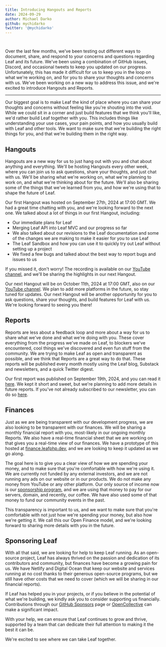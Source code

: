 ```yaml
---
title: Introducing Hangouts and Reports
date: 2024-09-29
author: Michael Darko
github: mychidarko
twitter: '@mychidarko'
---
```



<img src="https://github.com/user-attachments/assets/603f2a66-73e7-47bc-9f71-7c59993c2b98" style="border-radius: 8px; margin-bottom: 15px;" alt="" />

<p>
Over the last few months, we've been testing out different ways to document, share, and respond to your concerns and questions regarding Leaf and its future. We've been using a combination of GitHub issues, Discord, and occasional tweets to keep you updated on our progress. Unfortunately, this has made it difficult for us to keep you in the loop on what we're working on, and for you to share your thoughts and concerns with us. We've been working on a new way to address this issue, and we're excited to introduce Hangouts and Reports.
</p>

---

Our biggest goal is to make Leaf the kind of place where you can share your thoughts and concerns without feeling like you're shouting into the void. While we could sit in a corner and just build features that we think you'll like, we'd rather build Leaf together with you. This includes things like understanding your use cases, your pain points, and how you usually build with Leaf and other tools. We want to make sure that we're building the right things for you, and that we're building them in the right way.

## Hangouts

Hangouts are a new way for us to just hang out with you and chat about anything and everything. We'll be hosting Hangouts every other week, where you can join us to ask questions, share your thoughts, and just chat with us. We'll be sharing what we're working on, what we're planning to work on, and what we're thinking about for the future. We'll also be sharing some of the things that we've learned from you, and how we're using that to shape the future of Leaf.

Our first Hangout was hosted on September 27th, 2024 at 17:00 GMT. We had a great time chatting with you, and we're looking forward to the next one. We talked about a lot of things in our first Hangout, including:

- Our immediate plans for Leaf
- Merging Leaf API into Leaf MVC and our progress so far
- We also talked about our revisions to the Leaf documentation and some of the changes we are making to make it easier for you to use Leaf
- The Leaf Sandbox and how you can use it to quickly try out Leaf without setting up a project
- We fixed a few bugs and talked about the best way to report bugs and issues to us

If you missed it, don't worry! The recording is available on our [YouTube channel](https://www.youtube.com/watch?v=irvUx5ts0xo), and we'll be sharing the highlights in our next Hangout.

Our next Hangout will be on October 11th, 2024 at 17:00 GMT, also on our [YouTube channel](https://www.youtube.com/@leafphp). We plan to add more platforms in the future, so stay tuned for updates. Our next Hangout will be another opportunity for you to ask questions, share your thoughts, and build features for Leaf with us. We're looking forward to seeing you there!

## Reports

Reports are less about a feedback loop and more about a way for us to share what we've done and what we're doing with you. These cover everything from the progress we've made on Leaf, to blockers we've encountered, cool things we've discovered and even fun stuff from the community. We are trying to make Leaf as open and transparent as possible, and we think that Reports are a great way to do that. These reports will be published every month mostly using the Leaf blog, Substack and newsletters, and a quick Twitter digest.

Our first report was published on September 19th, 2024, and you can read it [here](https://leafphp.substack.com/p/leaf-catch-up). We kept it short and sweet, but we're planning to add more details in future reports. If you've not already subscribed to our newsletter, you can do so [here](https://leafphp.substack.com/).

## Finances

Just as we are being transparent with our development progress, we are also looking to be transparent with our finances. We will be sharing a monthly financial report with you, most-likely in our ongoing monthly Reports. We also have a real-time financial sheet that we are working on that gives you a real-time view of our finances. We have a prototype of this hosted at [finance.leafphp.dev](https://finance.leafphp.dev/), and we are looking to keep it updated as we go along.

The goal here is to give you a clear view of how we are spending your money, and to make sure that you're comfortable with how we're using it. We are currently not funded by any external investors, and we are not running any ads on our website or in our products. We do not make any money from YouTube or any other platform. Our only source of income now is our [sponsorship program](https://leafphp.dev/support/), and we are using that money to pay for our servers, domain, and recently, our coffee. We have also used some of that money to fund our community events in the past.

This transparency is important to us, and we want to make sure that you're comfortable with not just how we're spending your money, but also how we're getting it. We call this our Open Finance model, and we're looking forward to sharing more details with you in the future.

## Sponsoring Leaf

With all that said, we are looking for help to keep Leaf running. As an open-source project, Leaf has always thrived on the passion and dedication of its contributors and community, but finances have become a growing pain for us. We have Netlify and Digital Ocean that keep our website and services running at no cost thanks to their generous open-source programs, but we still have other costs that we need to cover (which we will be sharing in our financial reports).

If Leaf has helped you in your projects, or if you believe in the potential of what we're building, we kindly ask you to consider supporting us financially. Contributions through our [GitHub Sponsors](https://github.com/sponsors/leafsphp) page or [OpenCollective](https://opencollective.com/leaf) can make a significant impact.

With your help, we can ensure that Leaf continues to grow and thrive, supported by a team that can dedicate their full attention to making it the best it can be.

We're excited to see where we can take Leaf together.
